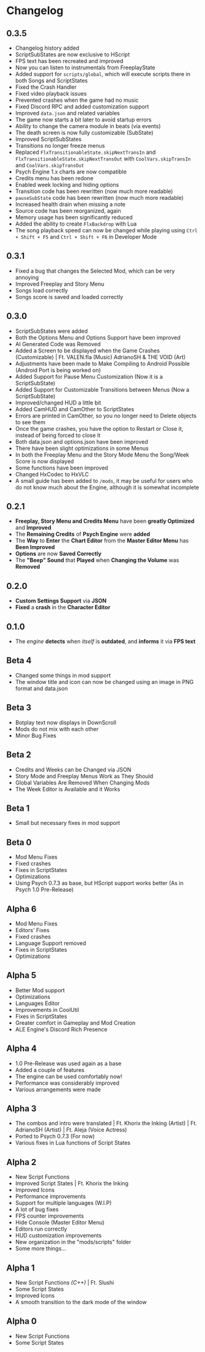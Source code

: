# Changelog

## 0.3.5

- Changelog history added  
- ScriptSubStates are now exclusive to HScript  
- FPS text has been recreated and improved  
- Now you can listen to instrumentals from FreeplayState  
- Added support for `scripts/global`, which will execute scripts there in both Songs and ScriptStates  
- Fixed the Crash Handler  
- Fixed video playback issues  
- Prevented crashes when the game had no music  
- Fixed Discord RPC and added customization support  
- Improved `data.json` and related variables  
- The game now starts a bit later to avoid startup errors  
- Ability to change the camera module in beats (via events)  
- The death screen is now fully customizable (SubState)  
- Improved ScriptSubStates  
- Transitions no longer freeze menus  
- Replaced `FlxTransitionableState.skipNextTransIn` and `FlxTransitionableState.skipNextTransOut` with `CoolVars.skipTransIn` and `CoolVars.skipTransOut`  
- Psych Engine 1.x charts are now compatible  
- Credits menu has been redone  
- Enabled week locking and hiding options  
- Transition code has been rewritten (now much more readable)  
- `pauseSubState` code has been rewritten (now much more readable)  
- Increased health drain when missing a note  
- Source code has been reorganized, again  
- Memory usage has been significantly reduced  
- Added the ability to create `FlxBackdrop` with Lua  
- The song playback speed can now be changed while playing using `Ctrl + Shift + F5` and `Ctrl + Shift + F6` in Developer Mode  

## 0.3.1

- Fixed a bug that changes the Selected Mod, which can be very annoying
- Improved Freeplay and Story Menu
- Songs load correctly
- Songs score is saved and loaded correctly

## 0.3.0

- ScriptSubStates were added
- Both the Options Menu and Options Support have been improved
- AI Generated Code was Removed
- Added a Screen to be displayed when the Game Crashes (Customizable) | Ft. VALEN.fla (Music) AdrianoSH & THE VOID (Art)
- Adjustments have been made to Make Compiling to Android Possible (Android Port is being worked on)
- Added Support for Pause Menu Customization (Now it is a ScriptSubState)
- Added Support for Customizable Transitions between Menus (Now a ScriptSubState)
- Improved/changed HUD a little bit
- Added CamHUD and CamOther to ScriptStates
- Errors are printed in CamOther, so you no longer need to Delete objects to see them
- Once the game crashes, you have the option to Restart or Close it, instead of being forced to close it
- Both data.json and options.json have been improved
- There have been slight optimizations in some Menus
- In both the Freeplay Menu and the Story Mode Menu the Song/Week Score is now displayed
- Some functions have been improved
- Changed HxCodec to HxVLC
- A small guide has been added to ```/mods```, it may be useful for users who do not know much about the Engine, although it is somewhat incomplete

## 0.2.1

- **Freeplay, Story Menu and Credits Menu** have been **greatly Optimized** and **Improved**
- The **Remaining Credits** of **Psych Engine** were **added**
- The **Way** to **Enter** the **Chart Editor** from the **Master Editor Menu** has **Been Improved**
- **Options** are now **Saved Correctly**
- The **"Beep" Sound** that **Played** when **Changing the Volume** was **Removed**

## 0.2.0

- **Custom Settings Support** via **JSON**
- **Fixed** a **crash** in the **Character Editor**

## 0.1.0

- The *engine* **detects** when *itself* is **outdated**, and **informs** it via **FPS text**

## Beta 4

- Changed some things in mod support
- The window title and icon can now be changed using an image in PNG format and data.json

## Beta 3

- Botplay text now displays in DownScroll
- Mods do not mix with each other
- Minor Bug Fixes

## Beta 2

- Credits and Weeks can be Changed via JSON
- Story Mode and Freeplay Menus Work as They Should
- Global Variables Are Removed When Changing Mods
- The Week Editor is Available and it Works

## Beta 1

- Small but necessary fixes in mod support


## Beta 0

- Mod Menu Fixes
- Fixed crashes
- Fixes in ScriptStates
- Optimizations
- Using Psych 0.7.3 as base, but HScript support works better (As in Psych 1.0 Pre-Release)

## Alpha 6

- Mod Menu Fixes
- Editors' Fixes
- Fixed crashes
- Language Support removed
- Fixes in ScriptStates
- Optimizations

## Alpha 5

- Better Mod support
- Optimizations
- Languages Editor
- Improvements in CoolUtil
- Fixes in ScriptStates
- Greater comfort in Gameplay and Mod Creation
- ALE Engine's Discord Rich Presence

## Alpha 4

- 1.0 Pre-Release was used again as a base
- Added a couple of features
- The engine can be used comfortably now!
- Performance was considerably improved
- Various arrangements were made

## Alpha 3

- The combos and intro were translated | Ft. Khorix the Inking (Artist) | Ft. AdrianoSH (Artist) | Ft. Aleja (Voice Actress)
- Ported to Psych 0.7.3 (For now)
- Various fixes in Lua functions of Script States

## Alpha 2

- New Script Functions
- Improved Script States | Ft. Khorix the Inking
- Improved Icons
- Performance improvements
- Support for multiple languages ​​(W.I.P)
- A lot of bug fixes
- FPS counter improvements
- Hide Console (Master Editor Menu)
- Editors run correctly
- HUD customization improvements
- New organization in the "mods/scripts" folder
- Some more things...

## Alpha 1

- New Script Functions *(C++)* | Ft. Slushi
- Some Script States
- Improved Icons
- A smooth transition to the dark mode of the window

## Alpha 0

- New Script Functions
- Some Script States